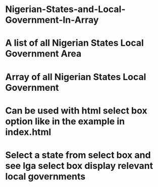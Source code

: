# Nigerian-States-and-Local-Government-In-Array
# A list of all Nigerian States Local Government Area
# Array of all Nigerian States Local Government 
# Can be used with html select box option like in the example in index.html
# Select a state from select box and see lga select box display relevant local governments
